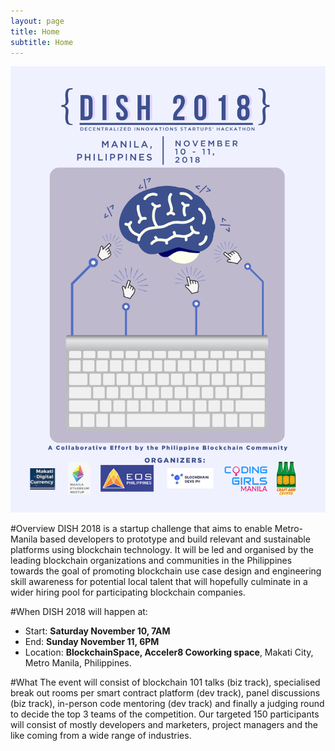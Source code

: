 ```yaml
---
layout: page
title: Home
subtitle: Home
---
```

![Poster](/img/posterv2.png)

#Overview
DISH 2018 is a startup challenge that aims to enable Metro-Manila based developers to prototype and build relevant and sustainable platforms using blockchain technology.  It will be led and organised by the leading blockchain organizations and communities in the Philippines towards the goal of promoting blockchain use case design and engineering skill awareness for potential local talent that will hopefully culminate in a wider hiring pool for participating blockchain companies.  

#When
DISH 2018 will happen at:
- Start: **Saturday November 10, 7AM** 
- End: **Sunday November 11, 6PM** 
- Location: **BlockchainSpace, Acceler8 Coworking space**, Makati City, Metro Manila, Philippines. 

#What
The event will consist of blockchain 101 talks (biz track), specialised break out rooms per smart contract platform (dev track), panel discussions (biz track), in-person code mentoring (dev track) and finally a judging round to decide the top 3 teams of the competition. Our targeted 150 participants will consist of mostly developers and marketers, project managers and the like coming from a wide range of industries.   
